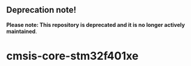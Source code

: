 ## Deprecation note!

**Please note: This repository is deprecated and it is no longer actively maintained**.

# cmsis-core-stm32f401xe
